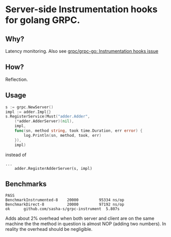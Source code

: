 # Server-side Instrumentation hooks for golang GRPC.

## Why?
Latency monitoring.
Also see [grpc/grpc-go: Instrumentation hooks issue](https://github.com/grpc/grpc-go/issues/240)

## How?
Reflection.

## Usage
```go
s := grpc.NewServer()
impl := adder.Impl{}
s.RegisterService(Must("adder.Adder",
    (*adder.AdderServer)(nil),
    impl,
    func(sn, method string, took time.Duration, err error) {
	    log.Println(sn, method, took, err)
    }),
    impl)
```

instead of

```
...
    adder.RegisterAdderServer(s, impl)
```

## Benchmarks

```
PASS
BenchmarkInstrumented-8	   20000	     95334 ns/op
BenchmarkDirect-8      	   20000	     97192 ns/op
ok  	github.com/sasha-s/grpc-instrument	5.807s
```

Adds about 2% overhead when both server and client are on the same machine the the method in question is almost NOP (adding two numbers). In reality the overhead should be negligible.
